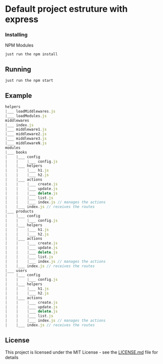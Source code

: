 # Default project estruture with express

### Installing

NPM Modules

```
just run the npm install
```

## Running

```
just run the npm start
```

## Example

```javascript
helpers
|___ loadMiddlewares.js
|___ loadModules.js
middlewares
|___ index.js
|___ middleware1.js
|___ middleware2.js
|___ middleware3.js
|___ middlewareN.js
modules
|___ books
|    |___ config
|    |    |___ config.js
|    |___ helpers
|    |    |___ h1.js
|    |    |___ h2.js
|    |___ actions
|    |    |___ create.js
|    |    |___ update.js
|    |    |___ delete.js
|    |    |___ list.js
|    |    |___ index.js // manages the actions
|    |___ index.js // receives the routes
|___ products
|    |___ config
|    |    |___ config.js
|    |___ helpers
|    |    |___ h1.js
|    |    |___ h2.js
|    |___ actions
|    |    |___ create.js
|    |    |___ update.js
|    |    |___ delete.js
|    |    |___ list.js
|    |    |___ index.js // manages the actions
|    |___ index.js // receives the routes
|___ users 
|    |___ config
|    |    |___ config.js
|    |___ helpers
|    |    |___ h1.js
|    |    |___ h2.js
|    |___ actions
|    |    |___ create.js
|    |    |___ update.js
|    |    |___ delete.js
|    |    |___ list.js
|    |    |___ index.js // manages the actions
|    |___ index.js // receives the routes
```

## License

This project is licensed under the MIT License - see the [LICENSE.md](https://github.com/Woodsphreaker/videoinfo/blob/master/LICENSE) file for details

